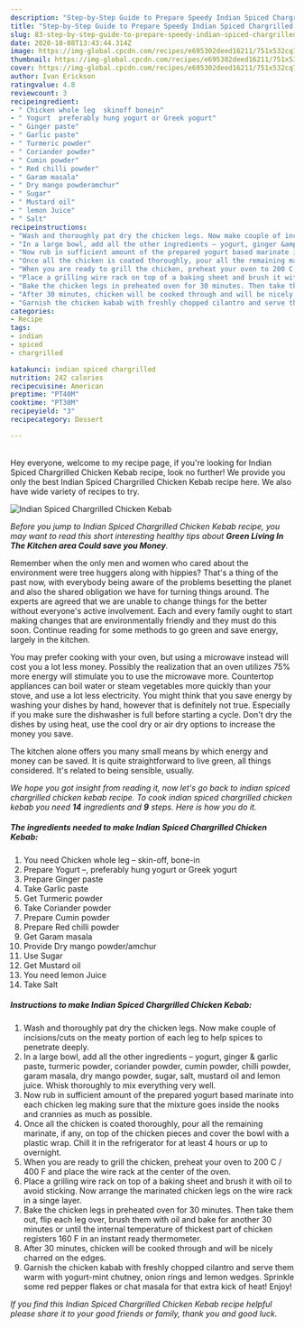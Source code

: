 ```yaml
---
description: "Step-by-Step Guide to Prepare Speedy Indian Spiced Chargrilled Chicken Kebab"
title: "Step-by-Step Guide to Prepare Speedy Indian Spiced Chargrilled Chicken Kebab"
slug: 83-step-by-step-guide-to-prepare-speedy-indian-spiced-chargrilled-chicken-kebab
date: 2020-10-08T13:43:44.314Z
image: https://img-global.cpcdn.com/recipes/e695302deed16211/751x532cq70/indian-spiced-chargrilled-chicken-kebab-recipe-main-photo.jpg
thumbnail: https://img-global.cpcdn.com/recipes/e695302deed16211/751x532cq70/indian-spiced-chargrilled-chicken-kebab-recipe-main-photo.jpg
cover: https://img-global.cpcdn.com/recipes/e695302deed16211/751x532cq70/indian-spiced-chargrilled-chicken-kebab-recipe-main-photo.jpg
author: Ivan Erickson
ratingvalue: 4.8
reviewcount: 3
recipeingredient:
- " Chicken whole leg  skinoff bonein"
- " Yogurt  preferably hung yogurt or Greek yogurt"
- " Ginger paste"
- " Garlic paste"
- " Turmeric powder"
- " Coriander powder"
- " Cumin powder"
- " Red chilli powder"
- " Garam masala"
- " Dry mango powderamchur"
- " Sugar"
- " Mustard oil"
- " lemon Juice"
- " Salt"
recipeinstructions:
- "Wash and thoroughly pat dry the chicken legs. Now make couple of incisions/cuts on the meaty portion of each leg to help spices to penetrate deeply."
- "In a large bowl, add all the other ingredients – yogurt, ginger &amp; garlic paste, turmeric powder, coriander powder, cumin powder, chilli powder, garam masala, dry mango powder, sugar, salt, mustard oil and lemon juice. Whisk thoroughly to mix everything very well."
- "Now rub in sufficient amount of the prepared yogurt based marinate into each chicken leg making sure that the mixture goes inside the nooks and crannies as much as possible."
- "Once all the chicken is coated thoroughly, pour all the remaining marinate, if any, on top of the chicken pieces and cover the bowl with a plastic wrap. Chill it in the refrigerator for at least 4 hours or up to overnight."
- "When you are ready to grill the chicken, preheat your oven to 200 C / 400 F and place the wire rack at the center of the oven."
- "Place a grilling wire rack on top of a baking sheet and brush it with oil to avoid sticking. Now arrange the marinated chicken legs on the wire rack in a singe layer."
- "Bake the chicken legs in preheated oven for 30 minutes. Then take them out, flip each leg over, brush them with oil and bake for another 30 minutes or until the internal temperature of thickest part of chicken registers 160 F in an instant ready thermometer."
- "After 30 minutes, chicken will be cooked through and will be nicely charred on the edges."
- "Garnish the chicken kabab with freshly chopped cilantro and serve them warm with yogurt-mint chutney, onion rings and lemon wedges. Sprinkle some red pepper flakes or chat masala for that extra kick of heat! Enjoy!"
categories:
- Recipe
tags:
- indian
- spiced
- chargrilled

katakunci: indian spiced chargrilled 
nutrition: 242 calories
recipecuisine: American
preptime: "PT40M"
cooktime: "PT30M"
recipeyield: "3"
recipecategory: Dessert

---
```

<br>
Hey everyone, welcome to my recipe page, if you're looking for Indian Spiced Chargrilled Chicken Kebab recipe, look no further! We provide you only the best Indian Spiced Chargrilled Chicken Kebab recipe here. We also have wide variety of recipes to try.
<br>


![Indian Spiced Chargrilled Chicken Kebab](https://img-global.cpcdn.com/recipes/e695302deed16211/751x532cq70/indian-spiced-chargrilled-chicken-kebab-recipe-main-photo.jpg)

<i>Before you jump to Indian Spiced Chargrilled Chicken Kebab recipe, you may want to read this short interesting healthy tips about 
<strong>Green Living In The Kitchen area Could save you Money</strong>.</i>
</br>

Remember when the only men and women who cared about the environment were tree huggers along with hippies? That's a thing of the past now, with everybody being aware of the problems besetting the planet and also the shared obligation we have for turning things around. The experts are agreed that we are unable to change things for the better without everyone's active involvement. Each and every family ought to start making changes that are environmentally friendly and they must do this soon. Continue reading for some methods to go green and save energy, largely in the kitchen.

You may prefer cooking with your oven, but using a microwave instead will cost you a lot less money. Possibly the realization that an oven utilizes 75% more energy will stimulate you to use the microwave more. Countertop appliances can boil water or steam vegetables more quickly than your stove, and use a lot less electricity. You might think that you save energy by washing your dishes by hand, however that is definitely not true. Especially if you make sure the dishwasher is full before starting a cycle. Don't dry the dishes by using heat, use the cool dry or air dry options to increase the money you save.

The kitchen alone offers you many small means by which energy and money can be saved. It is quite straightforward to live green, all things considered. It's related to being sensible, usually.


<i>We hope you got insight from reading it, now let's go back to indian spiced chargrilled chicken kebab recipe. To cook indian spiced chargrilled chicken kebab you need <strong>14</strong> ingredients and <strong>9</strong> steps. Here is how you do it.
</i>

##### The ingredients needed to make Indian Spiced Chargrilled Chicken Kebab:

1. You need  Chicken whole leg – skin-off, bone-in
1. Prepare  Yogurt –, preferably hung yogurt or Greek yogurt
1. Prepare  Ginger paste
1. Take  Garlic paste
1. Get  Turmeric powder
1. Take  Coriander powder
1. Prepare  Cumin powder
1. Prepare  Red chilli powder
1. Get  Garam masala
1. Provide  Dry mango powder/amchur
1. Use  Sugar
1. Get  Mustard oil
1. You need  lemon Juice
1. Take  Salt


##### Instructions to make Indian Spiced Chargrilled Chicken Kebab:

1. Wash and thoroughly pat dry the chicken legs. Now make couple of incisions/cuts on the meaty portion of each leg to help spices to penetrate deeply.
1. In a large bowl, add all the other ingredients – yogurt, ginger &amp; garlic paste, turmeric powder, coriander powder, cumin powder, chilli powder, garam masala, dry mango powder, sugar, salt, mustard oil and lemon juice. Whisk thoroughly to mix everything very well.
1. Now rub in sufficient amount of the prepared yogurt based marinate into each chicken leg making sure that the mixture goes inside the nooks and crannies as much as possible.
1. Once all the chicken is coated thoroughly, pour all the remaining marinate, if any, on top of the chicken pieces and cover the bowl with a plastic wrap. Chill it in the refrigerator for at least 4 hours or up to overnight.
1. When you are ready to grill the chicken, preheat your oven to 200 C / 400 F and place the wire rack at the center of the oven.
1. Place a grilling wire rack on top of a baking sheet and brush it with oil to avoid sticking. Now arrange the marinated chicken legs on the wire rack in a singe layer.
1. Bake the chicken legs in preheated oven for 30 minutes. Then take them out, flip each leg over, brush them with oil and bake for another 30 minutes or until the internal temperature of thickest part of chicken registers 160 F in an instant ready thermometer.
1. After 30 minutes, chicken will be cooked through and will be nicely charred on the edges.
1. Garnish the chicken kabab with freshly chopped cilantro and serve them warm with yogurt-mint chutney, onion rings and lemon wedges. Sprinkle some red pepper flakes or chat masala for that extra kick of heat! Enjoy!


<i>If you find this Indian Spiced Chargrilled Chicken Kebab recipe helpful please share it to your good friends or family, thank you and good luck.</i>
